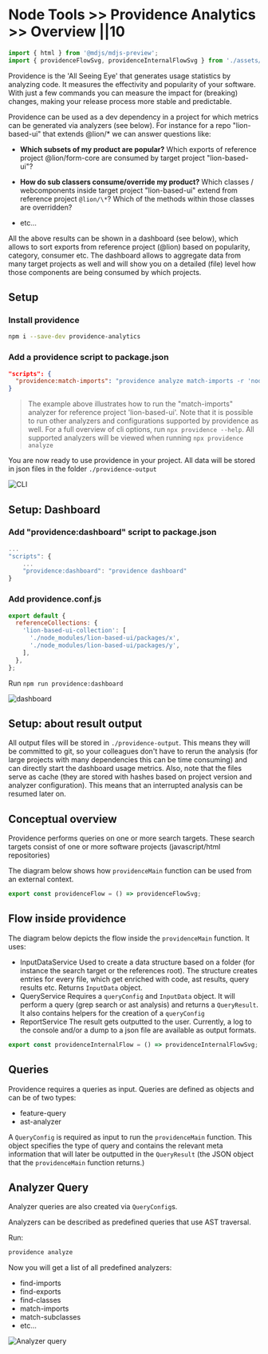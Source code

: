 # Node Tools >> Providence Analytics >> Overview ||10

```js script
import { html } from '@mdjs/mdjs-preview';
import { providenceFlowSvg, providenceInternalFlowSvg } from './assets/_mermaid.svg.js';
```

Providence is the 'All Seeing Eye' that generates usage statistics by analyzing code.
It measures the effectivity and popularity of your software.
With just a few commands you can measure the impact for (breaking) changes, making
your release process more stable and predictable.

Providence can be used as a dev dependency in a project for which metrics
can be generated via analyzers (see below).
For instance for a repo "lion-based-ui" that extends @lion/\* we can answer questions like:

- **Which subsets of my product are popular?**
  Which exports of reference project @lion/form-core are consumed by target project "lion-based-ui"?

- **How do sub classers consume/override my product?**
  Which classes / webcomponents inside target project "lion-based-ui" extend from reference project `@lion/\*`?
  Which of the methods within those classes are overridden?

- etc...

All the above results can be shown in a dashboard (see below), which allows to sort exports from reference project (@lion) based on popularity, category, consumer etc.
The dashboard allows to aggregate data from many target projects as well and will show you on a detailed (file) level how those components are being consumed by which projects.

## Setup

### Install providence

```bash
npm i --save-dev providence-analytics
```

### Add a providence script to package.json

```json
"scripts": {
  "providence:match-imports": "providence analyze match-imports -r 'node_modules/@lion/ui/*.js'",
}
```

> The example above illustrates how to run the "match-imports" analyzer for reference project 'lion-based-ui'. Note that it is possible to run other analyzers and configurations supported by providence as well. For a full overview of cli options, run `npx providence --help`. All supported analyzers will be viewed when running `npx providence analyze`

You are now ready to use providence in your project. All
data will be stored in json files in the folder `./providence-output`

![CLI](https://github.com/ing-bank/lion/blob/e930b7b667ceaf66c2fab86a76044d0260b934fa/docs/fundamentals/node-tools/providence-analytics/assets/provicli.gif 'CLI')

## Setup: Dashboard

### Add "providence:dashboard" script to package.json

```js
...
"scripts": {
    ...
    "providence:dashboard": "providence dashboard"
}
```

### Add providence.conf.js

```js
export default {
  referenceCollections: {
    'lion-based-ui-collection': [
      './node_modules/lion-based-ui/packages/x',
      './node_modules/lion-based-ui/packages/y',
    ],
  },
};
```

Run `npm run providence:dashboard`

![dashboard](https://github.com/ing-bank/lion/blob/e930b7b667ceaf66c2fab86a76044d0260b934fa/docs/fundamentals/node-tools/providence-analytics/assets/providash.gif 'dashboard')

## Setup: about result output

All output files will be stored in `./providence-output`.
This means they will be committed to git, so your colleagues don't have to
rerun the analysis (for large projects with many dependencies this can be time consuming)
and can directly start the dashboard usage metrics.
Also, note that the files serve as cache (they are stored with hashes based on project version and analyzer configuration). This means that an interrupted analysis can be
resumed later on.

## Conceptual overview

Providence performs queries on one or more search targets.
These search targets consist of one or more software projects (javascript/html repositories)

The diagram below shows how `providenceMain` function can be used from an external context.

```js story
export const providenceFlow = () => providenceFlowSvg;
```

## Flow inside providence

The diagram below depicts the flow inside the `providenceMain` function.
It uses:

- InputDataService
  Used to create a data structure based on a folder (for instance the search target or
  the references root). The structure creates entries for every file, which get enriched with code,
  ast results, query results etc. Returns `InputData` object.
- QueryService
  Requires a `queryConfig` and `InputData` object. It will perform a query (grep search or ast analysis)
  and returns a `QueryResult`.
  It also contains helpers for the creation of a `queryConfig`
- ReportService
  The result gets outputted to the user. Currently, a log to the console and/or a dump to a json file
  are available as output formats.

```js story
export const providenceInternalFlow = () => providenceInternalFlowSvg;
```

## Queries

Providence requires a queries as input.
Queries are defined as objects and can be of two types:

- feature-query
- ast-analyzer

A `QueryConfig` is required as input to run the `providenceMain` function.
This object specifies the type of query and contains the relevant meta
information that will later be outputted in the `QueryResult` (the JSON object that
the `providenceMain` function returns.)

## Analyzer Query

Analyzer queries are also created via `QueryConfig`s.

Analyzers can be described as predefined queries that use AST traversal.

Run:

```bash
providence analyze
```

Now you will get a list of all predefined analyzers:

- find-imports
- find-exports
- find-classes
- match-imports
- match-subclasses
- etc...

![Analyzer query](https://github.com/ing-bank/lion/blob/e930b7b667ceaf66c2fab86a76044d0260b934fa/docs/fundamentals/node-tools/providence-analytics/assets/analyzer-query.gif 'Analyzer query')

<!--
## Running providence from its own repo

### How to add a new search target project

```bash
git submodule add <git-url> ./providence-input-data/search-targets/<project-name>
```

### How to add a reference project

By adding a reference project, you can automatically see how code in your reference project is
used across the search target projects.
Under the hood, this automatically creates a set of queries for you.

```bash
git submodule add <git-url> ./providence-input-data/references/<project-name>
```

### Updating submodules

Please run:

```bash
git submodule update --init --recursive
```

### Removing submodules

Please run:

```bash
sh ./rm-submodule.sh <path/to/submodule>
```
-->

